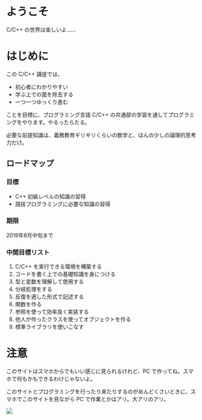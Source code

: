 # ようこそ

C/C++ の世界は楽しいよ……


# はじめに

この C/C++ 講座では、

* 初心者にわかりやすい
* 学ぶ上での罠を除去する
* 一つ一つゆっくり進む

ことを目標に、プログラミング言語 C/C++ の共通部の学習を通してプログラミングをやります。やるったらたる。

必要な前提知識は、義務教育ギリギリくらいの数学と、ほんの少しの論理的思考力だけ。

## ロードマップ

### 目標

* C++ 初級レベルの知識の習得
* 競技プログラミングに必要な知識の習得


### 期限

 2019年8月中旬まで


### 中間目標リスト

1. C/C++ を実行できる環境を構築する
2. コードを書く上での基礎知識を身につける
3. 型と変数を理解して使用する
4. 分岐処理をする
5. 反復を適した形式で記述する
6. 関数を作る
7. 参照を使って効率良く実装する
8. 他人が作ったクラスを使ってオブジェクトを作る
9. 標準ライブラリを使いこなす


# 注意

このサイトはスマホからでもいい感じに見られるけれど、PC で作ってね。スマホで何もかもできるわけじゃないよ。

このサイトとプログラミングを行ったり来たりするのがめんどくさいときに、スマホでこのサイトを見ながら PC で作業とかはアリ。大アリのアリ。

<!--shinobi1--><script type="text/javascript" src="//xa.shinobi.jp/ufo/188681800"></script><noscript><a href="//xa.shinobi.jp/bin/gg?188681800" target="_blank"><img src="//xa.shinobi.jp/bin/ll?188681800" border="0"></a><br><span style="font-size:9px"><img style="margin:0;vertical-align:text-bottom;" src="//img.shinobi.jp/tadaima/fj.gif" width="19" height="11"> </span></noscript><!--shinobi2-->
